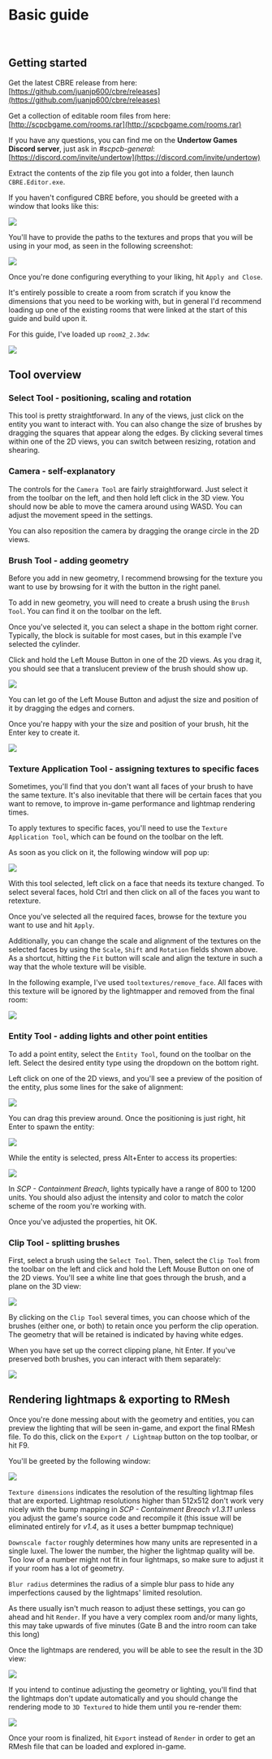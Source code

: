 # Basic guide
&nbsp;
## Getting started

Get the latest CBRE release from here: [https://github.com/juanjp600/cbre/releases](https://github.com/juanjp600/cbre/releases)

Get a collection of editable room files from here: [http://scpcbgame.com/rooms.rar](http://scpcbgame.com/rooms.rar)

If you have any questions, you can find me on the **Undertow Games Discord server**, just ask in _#scpcb-general_: [https://discord.com/invite/undertow](https://discord.com/invite/undertow)

Extract the contents of the zip file you got into a folder, then launch `CBRE.Editor.exe`.

If you haven't configured CBRE before, you should be greeted with a window that looks like this:

![](imgs/InitialDirSettings.png)

You'll have to provide the paths to the textures and props that you will be using in your mod, as seen in the following screenshot:

![](imgs/FinishedDirSettings.png)

Once you're done configuring everything to your liking, hit `Apply and Close`.

It's entirely possible to create a room from scratch if you know the dimensions that you need to be working with, but in general I'd recommend loading up one of the existing rooms that were linked at the start of this guide and build upon it.

For this guide, I've loaded up `room2_2.3dw`:

![](imgs/Room2Loaded.png)

## Tool overview

### Select Tool - positioning, scaling and rotation

This tool is pretty straightforward. In any of the views, just click on the entity you want to interact with. You can also change the size of brushes by dragging the squares that appear along the edges. By clicking several times within one of the 2D views, you can switch between resizing, rotation and shearing.

### Camera - self-explanatory

The controls for the `Camera Tool` are fairly straightforward. Just select it from the toolbar on the left, and then hold left click in the 3D view. You should now be able to move the camera around using WASD. You can adjust the movement speed in the settings.

You can also reposition the camera by dragging the orange circle in the 2D views.

### Brush Tool - adding geometry

Before you add in new geometry, I recommend browsing for the texture you want to use by browsing for it with the button in the right panel.

To add in new geometry, you will need to create a brush using the `Brush Tool`. You can find it on the toolbar on the left.

Once you've selected it, you can select a shape in the bottom right corner. Typically, the block is suitable for most cases, but in this example I've selected the cylinder.

Click and hold the Left Mouse Button in one of the 2D views. As you drag it, you should see that a translucent preview of the brush should show up.

![](imgs/BrushToolExample.png)

You can let go of the Left Mouse Button and adjust the size and position of it by dragging the edges and corners.

Once you're happy with your the size and position of your brush, hit the Enter key to create it.

![](imgs/CylinderMade.png)

### Texture Application Tool - assigning textures to specific faces

Sometimes, you'll find that you don't want all faces of your brush to have the same texture. It's also inevitable that there will be certain faces that you want to remove, to improve in-game performance and lightmap rendering times.

To apply textures to specific faces, you'll need to use the `Texture Application Tool`, which can be found on the toolbar on the left.

As soon as you click on it, the following window will pop up:

![](imgs/TextureApplicationTool.png)

With this tool selected, left click on a face that needs its texture changed. To select several faces, hold Ctrl and then click on all of the faces you want to retexture.

Once you've selected all the required faces, browse for the texture you want to use and hit `Apply`.

Additionally, you can change the scale and alignment of the textures on the selected faces by using the `Scale`, `Shift` and `Rotation` fields shown above. As a shortcut, hitting the `Fit` button will scale and align the texture in such a way that the whole texture will be visible.

In the following example, I've used `tooltextures/remove_face`. All faces with this texture will be ignored by the lightmapper and removed from the final room:

![](imgs/FaceApplicationExample.png)

### Entity Tool - adding lights and other point entities

To add a point entity, select the `Entity Tool`, found on the toolbar on the left. Select the desired entity type using the dropdown on the bottom right.

Left click on one of the 2D views, and you'll see a preview of the position of the entity, plus some lines for the sake of alignment:

![](imgs/PlacingEntity.png)

You can drag this preview around. Once the positioning is just right, hit Enter to spawn the entity:

![](imgs/EntityPlaced.png)

While the entity is selected, press Alt+Enter to access its properties:

![](imgs/LightProperties.png)

In _SCP - Containment Breach_, lights typically have a range of 800 to 1200 units. You should also adjust the intensity and color to match the color scheme of the room you're working with.

Once you've adjusted the properties, hit OK.

### Clip Tool - splitting brushes

First, select a brush using the `Select Tool`. Then, select the `Clip Tool` from the toolbar on the left and click and hold the Left Mouse Button on one of the 2D views. You'll see a white line that goes through the brush, and a plane on the 3D view:

![](imgs/ClipExample.png)

By clicking on the `Clip Tool` several times, you can choose which of the brushes (either one, or both) to retain once you perform the clip operation. The geometry that will be retained is indicated by having white edges.

When you have set up the correct clipping plane, hit Enter. If you've preserved both brushes, you can interact with them separately:

![](imgs/ClipResult.png)

## Rendering lightmaps & exporting to RMesh

Once you're done messing about with the geometry and entities, you can preview the lighting that will be seen in-game, and export the final RMesh file. To do this, click on the `Export / Lightmap` button on the top toolbar, or hit F9.

You'll be greeted by the following window:

![](imgs/LightmapSettings.png)

`Texture dimensions` indicates the resolution of the resulting lightmap files that are exported. Lightmap resolutions higher than 512x512 don't work very nicely with the bump mapping in _SCP - Containment Breach v1.3.11_ unless you adjust the game's source code and recompile it (this issue will be eliminated entirely for _v1.4_, as it uses a better bumpmap technique)

`Downscale factor` roughly determines how many units are represented in a single luxel. The lower the number, the higher the lightmap quality will be. Too low of a number might not fit in four lightmaps, so make sure to adjust it if your room has a lot of geometry.

`Blur radius` determines the radius of a simple blur pass to hide any imperfections caused by the lightmaps' limited resolution.

As there usually isn't much reason to adjust these settings, you can go ahead and hit `Render`. If you have a very complex room and/or many lights, this may take upwards of five minutes (Gate B and the intro room can take this long)

Once the lightmaps are rendered, you will be able to see the result in the 3D view:

![](imgs/RenderedLightmap.png)

If you intend to continue adjusting the geometry or lighting, you'll find that the lightmaps don't update automatically and you should change the rendering mode to `3D Textured` to hide them until you re-render them:

![](imgs/SwapRenderingMode.png)

Once your room is finalized, hit `Export` instead of `Render` in order to get an RMesh file that can be loaded and explored in-game.
